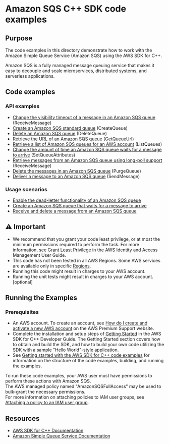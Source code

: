 # Amazon SQS C++ SDK code examples

## Purpose
The code examples in this directory demonstrate how to work with the Amazon Simple Queue Service (Amazon SQS)
using the AWS SDK for C++.

Amazon SQS is a fully managed message queuing service that makes it easy to 
decouple and scale microservices, distributed systems, and serverless applications. 

## Code examples

### API examples
- [Change the visibility timeout of a message in an Amazon SQS queue](./change_message_visibility.cpp) (ReceiveMessage)
- [Create an Amazon SQS standard queue](./create_queue.cpp) (CreateQueue)
- [Delete an Amazon SQS queue](./delete_queue.cpp) (DeleteQueue)
- [Retrieve the URL of an Amazon SQS queue](./get_queue_url.cpp) (GetQueueUrl)
- [Retrieve a list of Amazon SQS queues for an AWS account](./list_queues.cpp) (ListQueues)
- [Change the amount of time an Amazon SQS queue waits for a message to arrive](./long_polling_on_existing_queue.cpp) (SetQueueAttributes)
- [Retrieve messages from an Amazon SQS queue using long-poll support](./long_polling_on_message_receipt.cpp) (ReceiveMessage)
- [Delete the messages in an Amazon SQS queue](./purge_queue.cpp) (PurgeQueue)
- [Deliver a message to an Amazon SQS queue](./send_message.cpp) (SendMessage)

### Usage scenarios
- [Enable the dead-letter functionality of an Amazon SQS queue](./dead_letter_queue.cpp)
- [Create an Amazon SQS queue that waits for a message to arrive](./long_polling_on_create_queue.cpp) 
- [Receive and delete a message from an Amazon SQS queue](./receive_message.cpp) 



## ⚠ Important
- We recommend that you grant your code least privilege, or at most the minimum permissions required to perform the task. For more information, see [Grant Least Privilege](https://docs.aws.amazon.com/IAM/latest/UserGuide/best-practices.html#grant-least-privilege) in the AWS Identity and Access Management User Guide.
- This code has not been tested in all AWS Regions. Some AWS services are available only in specific [Regions](https://aws.amazon.com/about-aws/global-infrastructure/regional-product-services).
- Running this code might result in charges to your AWS account. 
- Running the unit tests might result in charges to your AWS account. [optional]

## Running the Examples

### Prerequisites
- An AWS account. To create an account, see [How do I create and activate a new AWS account](https://aws.amazon.com/premiumsupport/knowledge-center/create-and-activate-aws-account/) on the AWS Premium Support website.
- Complete the installation and setup steps of [Getting Started](https://docs.aws.amazon.com/sdk-for-cpp/v1/developer-guide/getting-started.html) in the AWS SDK for C++ Developer Guide.
The Getting Started section covers how to obtain and build the SDK, and how to build your own code utilizing the SDK with a sample "Hello World"-style application. 
- See [Getting started with the AWS SDK for C++ code examples](https://docs.aws.amazon.com/sdk-for-cpp/v1/developer-guide/getting-started-code-examples.html) for information on the structure of the code examples, building, and running the examples.

To run these code examples, your AWS user must have permissions to perform these actions with Amazon SQS.  
The AWS managed policy named "AmazonSQSFullAccess" may be used to bulk-grant the necessary permissions.  
For more information on attaching policies to IAM user groups, 
see [Attaching a policy to an IAM user group](https://docs.aws.amazon.com/IAM/latest/UserGuide/id_groups_manage_attach-policy.html).

## Resources
- [AWS SDK for C++ Documentation](https://docs.aws.amazon.com/sdk-for-cpp/index.html) 
- [Amazon Simple Queue Service Documentation](https://docs.aws.amazon.com/sqs/)

